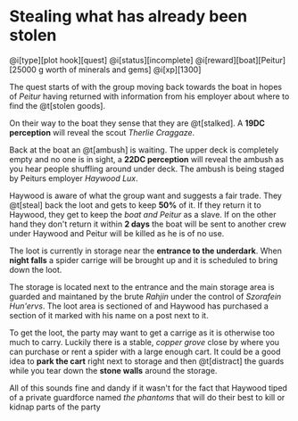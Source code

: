 # Stealing what has already been stolen

@i[type][plot hook][quest]
@i[status][incomplete]
@i[reward][boat][Peitur][25000 g worth of minerals and gems]
@i[xp][1300]

The quest starts of with the group moving back towards the boat in hopes of _Peitur_ having returned with information from his employer about where to find the @t[stolen goods].

On their way to the boat they sense that they are @t[stalked]. A **19DC perception** will reveal the scout _Therlie Craggaze_.

Back at the boat an @t[ambush] is waiting. The upper deck is completely empty and no one is in sight, a **22DC perception** will reveal the ambush as you hear people shuffling around under deck. The ambush is being staged by Peiturs employer _Haywood Lux_.

Haywood is aware of what the group want and suggests a fair trade. They @t[steal] back the loot and gets to keep **50%** of it. If they return it to Haywood, they get to keep the _boat and Peitur_ as a slave. If on the other hand they don't return it within **2 days** the boat will be sent to another crew under Haywood and Peitur will be killed as he is of no use.

The loot is currently in storage near the **entrance to the underdark**.
When **night falls** a spider carrige will be brought up and it is scheduled to bring down the loot.

The storage is located next to the entrance and the main storage area is guarded and maintaned by the brute _Rahjin_ under the control of _Szorafein Hun'ervs_. The loot area is sectioned of and Haywood has purchased a section of it marked with his name on a post next to it.

To get the loot, the party may want to get a carrige as it is otherwise too much to carry. Luckily there is a stable, _copper grove_ close by where you can purchase or rent a spider with a large enough cart. It could be a good idea to **park the cart** right next to storage and then @t[distract] the guards while you tear down the **stone walls** around the storage.

All of this sounds fine and dandy if it wasn't for the fact that Haywood tiped of a private guardforce named _the phantoms_ that will do their best to kill or kidnap parts of the party
